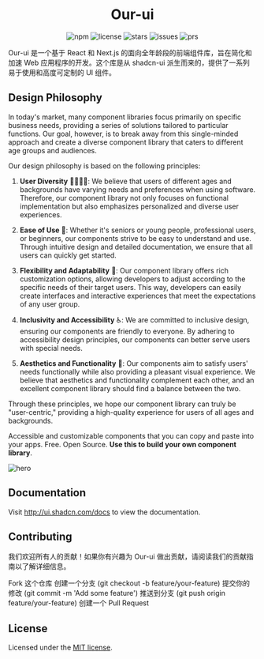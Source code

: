 <div align="center">

# Our-ui
![npm](https://img.shields.io/npm/v/our-ui) ![license](https://img.shields.io/github/license/SlientStor/our-ui) ![stars](https://img.shields.io/github/stars/SlientStor/our-ui) ![issues](https://img.shields.io/github/issues/SlientStor/our-ui) ![prs](https://img.shields.io/github/issues-pr/SlientStor/our-ui)

</div>

Our-ui 是一个基于 React 和 Next.js 的面向全年龄段的前端组件库，旨在简化和加速 Web 应用程序的开发。这个库是从 shadcn-ui 派生而来的，提供了一系列易于使用和高度可定制的 UI 组件。


## Design Philosophy

In today's market, many component libraries focus primarily on specific business needs, providing a series of solutions tailored to particular functions. Our goal, however, is to break away from this single-minded approach and create a diverse component library that caters to different age groups and audiences.

Our design philosophy is based on the following principles:

1. **User Diversity** 👨‍👩‍👧‍👦: We believe that users of different ages and backgrounds have varying needs and preferences when using software. Therefore, our component library not only focuses on functional implementation but also emphasizes personalized and diverse user experiences.

2. **Ease of Use** 🧩: Whether it's seniors or young people, professional users, or beginners, our components strive to be easy to understand and use. Through intuitive design and detailed documentation, we ensure that all users can quickly get started.

3. **Flexibility and Adaptability** 🔄: Our component library offers rich customization options, allowing developers to adjust according to the specific needs of their target users. This way, developers can easily create interfaces and interactive experiences that meet the expectations of any user group.

4. **Inclusivity and Accessibility** ♿: We are committed to inclusive design, ensuring our components are friendly to everyone. By adhering to accessibility design principles, our components can better serve users with special needs.

5. **Aesthetics and Functionality** 🎨: Our components aim to satisfy users' needs functionally while also providing a pleasant visual experience. We believe that aesthetics and functionality complement each other, and an excellent component library should find a balance between the two.

Through these principles, we hope our component library can truly be "user-centric," providing a high-quality experience for users of all ages and backgrounds.



Accessible and customizable components that you can copy and paste into your apps. Free. Open Source. **Use this to build your own component library**.

![hero](apps/www/public/og.jpg)

## Documentation

Visit http://ui.shadcn.com/docs to view the documentation.

## Contributing
我们欢迎所有人的贡献！如果你有兴趣为 Our-ui 做出贡献，请阅读我们的贡献指南以了解详细信息。

Fork 这个仓库
创建一个分支 (git checkout -b feature/your-feature)
提交你的修改 (git commit -m 'Add some feature')
推送到分支 (git push origin feature/your-feature)
创建一个 Pull Request

## License

Licensed under the [MIT license](https://github.com/shadcn/ui/blob/main/LICENSE.md).
